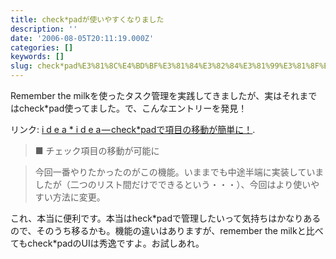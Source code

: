 ```yaml
---
title: check*padが使いやすくなりました
description: ''
date: '2006-08-05T20:11:19.000Z'
categories: []
keywords: []
slug: check*pad%E3%81%8C%E4%BD%BF%E3%81%84%E3%82%84%E3%81%99%E3%81%8F%E3%81%AA%E3%82%8A%E3%81%BE%E3%81%97%E3%81%9F
---
```

Remember the milkを使ったタスク管理を実践してきましたが、実はそれまではcheck\*pad使ってました。で、こんなエントリーを発見！

リンク: [i d e a \* i d e a — check\*padで項目の移動が簡単に！](http://www.ideaxidea.com/archives/2006/08/checkpad_26.html "i d e a * i d e a - check*padで項目の移動が簡単に！").

> ■ チェック項目の移動が可能に

> 今回一番やりたかったのがこの機能。いままでも中途半端に実装していましたが（二つのリスト間だけでできるという・・・）、今回はより使いやすい方法に変更。

これ、本当に便利です。本当はheck\*padで管理したいって気持ちはかなりあるので、そのうち移るかも。機能の違いはありますが、remember the milkと比べてもcheck\*padのUIは秀逸ですよ。お試しあれ。